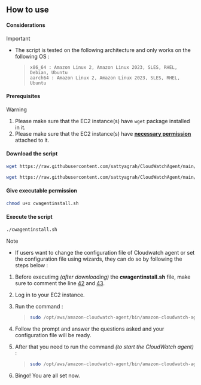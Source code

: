 ## How to use

#### Considerations

> [!IMPORTANT]
> 
> + The script is tested on the following architecture and only works on the following OS : 
>
>    > ```
>    > x86_64 : Amazon Linux 2, Amazon Linux 2023, SLES, RHEL, Debian, Ubuntu
>    > aarch64 : Amazon Linux 2, Amazon Linux 2023, SLES, RHEL, Ubuntu
>    > ``` 

#### Prerequisites

> [!WARNING]
> 
>
> 1. Please make sure that the EC2 instance(s) have `wget` package installed in it. 
> 2. Please make sure that the EC2 instance(s) have **[necessary permission](https://docs.aws.amazon.com/AmazonCloudWatch/latest/monitoring/create-iam-roles-for-cloudwatch-agent-commandline.html)** attached to it.

#### Download the script 

```sh 
wget https://raw.githubusercontent.com/sattyagrah/CloudWatchAgent/main/configuration.sh

wget https://raw.githubusercontent.com/sattyagrah/CloudWatchAgent/main/cwagentinstall.sh
```

#### Give executable permission

```sh
chmod u+x cwagentinstall.sh
```

#### Execute the script

```sh
./cwagentinstall.sh
```

> [!NOTE]
>
> - If users want to change the configuration file of Cloudwatch agent or set the configuration file using wizards, they can do so by following the steps below : 
>
> 1. Before executimg *(after downloading)* the **cwagentinstall.sh** file, make sure to comment the line [42](https://github.com/mrsatya21/CloudWatchAgent/blob/main/cwagentinstall.sh#L42) and [43](https://github.com/mrsatya21/CloudWatchAgent/blob/main/cwagentinstall.sh#L43). 
> 
> 2. Log in to your EC2 instance. 
>
> 3. Run the command :
>    > ```sh
>    > sudo /opt/aws/amazon-cloudwatch-agent/bin/amazon-cloudwatch-agent-config-wizard
>    > ```
>
> 4. Follow the prompt and answer the questions asked and your configuration file will be ready.
>
> 5. After that you need to run the command *(to start the CloudWatch agent)* : 
>    > ```sh
>    > sudo /opt/aws/amazon-cloudwatch-agent/bin/amazon-cloudwatch-agent-ctl -a fetch-config -m ec2 -c file:/opt/aws/amazon-cloudwatch-agent/bin/config.json -s
>    > ```
>
> 6. Bingo! You are all set now. 
